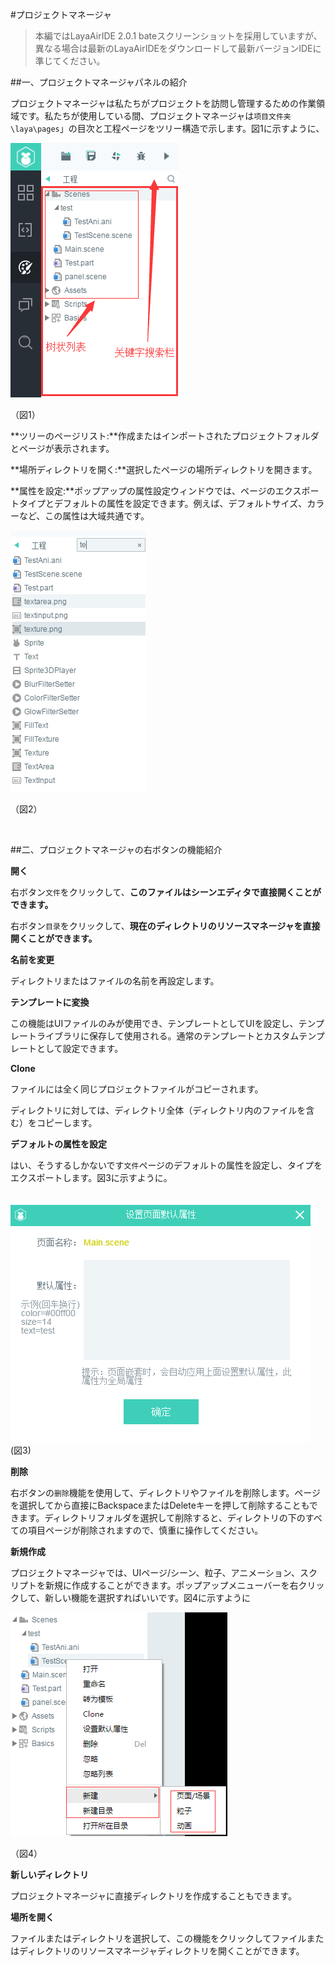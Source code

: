 #プロジェクトマネージャ

>本編ではLayaAirIDE 2.0.1 bateスクリーンショットを採用していますが、異なる場合は最新のLayaAirIDEをダウンロードして最新バージョンIDEに準じてください。

##一、プロジェクトマネージャパネルの紹介

プロジェクトマネージャは私たちがプロジェクトを訪問し管理するための作業領域です。私たちが使用している間、プロジェクトマネージャは`项目文件夹\laya\pages`」の目次と工程ページをツリー構造で示します。図1に示すように、

​![blob.png](img/1.png)        


（図1）

**ツリーのページリスト:**作成またはインポートされたプロジェクトフォルダとページが表示されます。

**場所ディレクトリを開く:**選択したページの場所ディレクトリを開きます。

**属性を設定:**ポップアップの属性設定ウィンドウでは、ページのエクスポートタイプとデフォルトの属性を設定できます。例えば、デフォルトサイズ、カラーなど、この属性は大域共通です。

​![blob.png](img/2.png)

（図2）

​

##二、プロジェクトマネージャの右ボタンの機能紹介

**開く**

右ボタン`文件`をクリックして、**このファイルはシーンエディタで直接開くことができます。**

右ボタン`目录`をクリックして、**現在のディレクトリのリソースマネージャを直接開くことができます。**

**名前を変更**

ディレクトリまたはファイルの名前を再設定します。

**テンプレートに変換**

この機能はUIファイルのみが使用でき、テンプレートとしてUIを設定し、テンプレートライブラリに保存して使用される。通常のテンプレートとカスタムテンプレートとして設定できます。

**Clone**

ファイルには全く同じプロジェクトファイルがコピーされます。

ディレクトリに対しては、ディレクトリ全体（ディレクトリ内のファイルを含む）をコピーします。

**デフォルトの属性を設定**

はい、そうするしかないです`文件`ページのデフォルトの属性を設定し、タイプをエクスポートします。図3に示すように。

　　![图3](img/3.png)<br/>(図3)

**削除**

右ボタンの`删除`機能を使用して、ディレクトリやファイルを削除します。ページを選択してから直接にBackspaceまたはDeleteキーを押して削除することもできます。ディレクトリフォルダを選択して削除すると、ディレクトリの下のすべての項目ページが削除されますので、慎重に操作してください。

**新規作成**

プロジェクトマネージャでは、UIページ/シーン、粒子、アニメーション、スクリプトを新規に作成することができます。ポップアップメニューバーを右クリックして、新しい機能を選択すればいいです。図4に示すように

​![blob.png](img/4.png)

（図4）


 **新しいディレクトリ**

プロジェクトマネージャに直接ディレクトリを作成することもできます。

**場所を開く**

ファイルまたはディレクトリを選択して、この機能をクリックしてファイルまたはディレクトリのリソースマネージャディレクトリを開くことができます。


